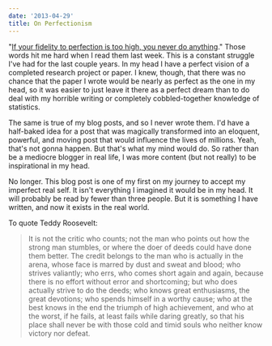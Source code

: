 ```yaml
---
date: '2013-04-29'
title: On Perfectionism
---
```


<p>&quot;<a href="http://www.theworldsbestever.com/2013/04/17/david-foster-wallace-on-ambition/">If your fidelity to perfection is too high, you never do anything</a>.&quot; Those words hit me hard when I read them last week. This is a constant struggle I&#039;ve had for the last couple years. In my head I have a perfect vision of a completed research project or paper. I knew, though, that there was no chance that the paper I wrote would be nearly as perfect as the one in my head, so it was easier to just leave it there as a perfect dream than to do deal with my horrible writing or completely cobbled-together knowledge of statistics.</p>

<p>The same is true of my blog posts, and so I never wrote them. I&#039;d have a half-baked idea for a post that was magically transformed into an eloquent, powerful, and moving post that would influence the lives of millions. Yeah, that&#039;s not gonna happen. But that&#039;s what my mind would do. So rather than be a mediocre blogger in real life, I was more content (but not really) to be inspirational in my head.</p>

<p>No longer. This blog post is one of my first on my journey to accept my imperfect real self. It isn&#039;t everything I imagined it would be in my head. It will probably be read by fewer than three people. But it is something I have written, and now it exists in the real world.</p>

<p>To quote Teddy Roosevelt:</p>

<blockquote>
<p>It is not the critic who counts; not the man who points out how the strong man stumbles, or where the doer of deeds could have done them better. The credit belongs to the man who is actually in the arena, whose face is marred by dust and sweat and blood; who strives valiantly; who errs, who comes short again and again, because there is no effort without error and shortcoming; but who does actually strive to do the deeds; who knows great enthusiasms, the great devotions; who spends himself in a worthy cause; who at the best knows in the end the triumph of high achievement, and who at the worst, if he fails, at least fails while daring greatly, so that his place shall never be with those cold and timid souls who neither know victory nor defeat.</p>
</blockquote>
